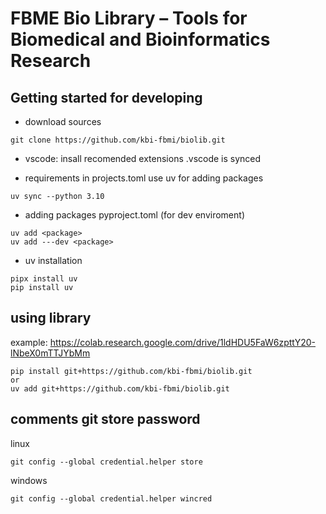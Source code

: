 # FBME Bio Library – Tools for Biomedical and Bioinformatics Research

## Getting started for developing

- download sources
```
git clone https://github.com/kbi-fbmi/biolib.git
```
- vscode: insall recomended extensions .vscode is synced

- requirements in projects.toml use uv for adding packages
```
uv sync --python 3.10
```
- adding packages pyproject.toml (for dev enviroment)
```
uv add <package>
uv add ---dev <package> 
```
- uv installation
```
pipx install uv 
pip install uv
```

## using library

example: https://colab.research.google.com/drive/1ldHDU5FaW6zpttY20-lNbeX0mTTJYbMm
```
pip install git+https://github.com/kbi-fbmi/biolib.git
or
uv add git+https://github.com/kbi-fbmi/biolib.git
```


## comments git store password
linux
```
git config --global credential.helper store
```
windows
```
git config --global credential.helper wincred